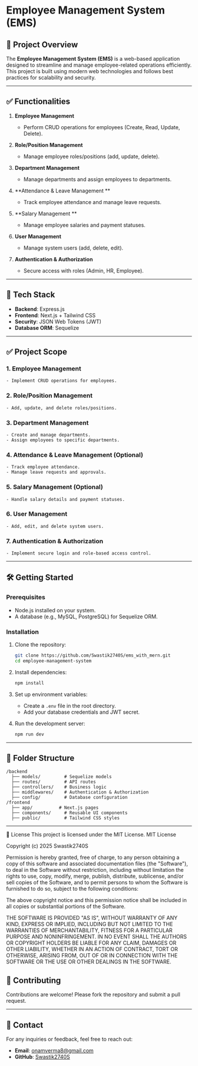 # Employee Management System (EMS)

## 🚀 Project Overview

The **Employee Management System (EMS)** is a web-based application designed to streamline and manage employee-related operations efficiently. This project is built using modern web technologies and follows best practices for scalability and security.

---

## ✅ Functionalities

1. **Employee Management**  
    - Perform CRUD operations for employees (Create, Read, Update, Delete).  

2. **Role/Position Management**  
    - Manage employee roles/positions (add, update, delete).  

3. **Department Management**  
    - Manage departments and assign employees to departments.  

4. **Attendance & Leave Management **  
    - Track employee attendance and manage leave requests.  

5. **Salary Management **  
    - Manage employee salaries and payment statuses.  

6. **User Management**  
    - Manage system users (add, delete, edit).  

7. **Authentication & Authorization**  
    - Secure access with roles (Admin, HR, Employee).  

---

## 🚀 Tech Stack

- **Backend**: Express.js  
- **Frontend**: Next.js + Tailwind CSS  
- **Security**: JSON Web Tokens (JWT)  
- **Database ORM**: Sequelize  

---

## ✅ Project Scope

### 1. **Employee Management**  
    - Implement CRUD operations for employees.  

### 2. **Role/Position Management**  
    - Add, update, and delete roles/positions.  

### 3. **Department Management**  
    - Create and manage departments.  
    - Assign employees to specific departments.  

### 4. **Attendance & Leave Management (Optional)**  
    - Track employee attendance.  
    - Manage leave requests and approvals.  

### 5. **Salary Management (Optional)**  
    - Handle salary details and payment statuses.  

### 6. **User Management**  
    - Add, edit, and delete system users.  

### 7. **Authentication & Authorization**  
    - Implement secure login and role-based access control.  

---

## 🛠️ Getting Started

### Prerequisites
- Node.js installed on your system.
- A database (e.g., MySQL, PostgreSQL) for Sequelize ORM.

### Installation
1. Clone the repository:  
    ```bash
    git clone https://github.com/Swastik2740S/ems_with_mern.git
    cd employee-management-system
    ```

2. Install dependencies:  
    ```bash
    npm install
    ```

3. Set up environment variables:  
    - Create a `.env` file in the root directory.  
    - Add your database credentials and JWT secret.  

4. Run the development server:  
    ```bash
    npm run dev
    ```

---

## 📂 Folder Structure

```
/backend
  ├── models/         # Sequelize models
  ├── routes/         # API routes
  ├── controllers/    # Business logic
  ├── middlewares/    # Authentication & Authorization
  ├── config/         # Database configuration
/frontend
  ├── app/          # Next.js pages
  ├── components/     # Reusable UI components
  ├── public/         # Tailwind CSS styles
```

---

📝 License
This project is licensed under the MIT License.
MIT License

Copyright (c) 2025 Swastik2740S

Permission is hereby granted, free of charge, to any person obtaining a copy
of this software and associated documentation files (the "Software"), to deal
in the Software without restriction, including without limitation the rights
to use, copy, modify, merge, publish, distribute, sublicense, and/or sell
copies of the Software, and to permit persons to whom the Software is
furnished to do so, subject to the following conditions:

The above copyright notice and this permission notice shall be included in all
copies or substantial portions of the Software.

THE SOFTWARE IS PROVIDED "AS IS", WITHOUT WARRANTY OF ANY KIND, EXPRESS OR
IMPLIED, INCLUDING BUT NOT LIMITED TO THE WARRANTIES OF MERCHANTABILITY,
FITNESS FOR A PARTICULAR PURPOSE AND NONINFRINGEMENT. IN NO EVENT SHALL THE
AUTHORS OR COPYRIGHT HOLDERS BE LIABLE FOR ANY CLAIM, DAMAGES OR OTHER
LIABILITY, WHETHER IN AN ACTION OF CONTRACT, TORT OR OTHERWISE, ARISING FROM,
OUT OF OR IN CONNECTION WITH THE SOFTWARE OR THE USE OR OTHER DEALINGS IN THE
SOFTWARE.



## 🙌 Contributing

Contributions are welcome! Please fork the repository and submit a pull request.

---

## 📧 Contact

For any inquiries or feedback, feel free to reach out:  
- **Email**: onamverma8@gmail.com  
- **GitHub**: [Swastik2740S](https://github.com/Swastik2740S)  
